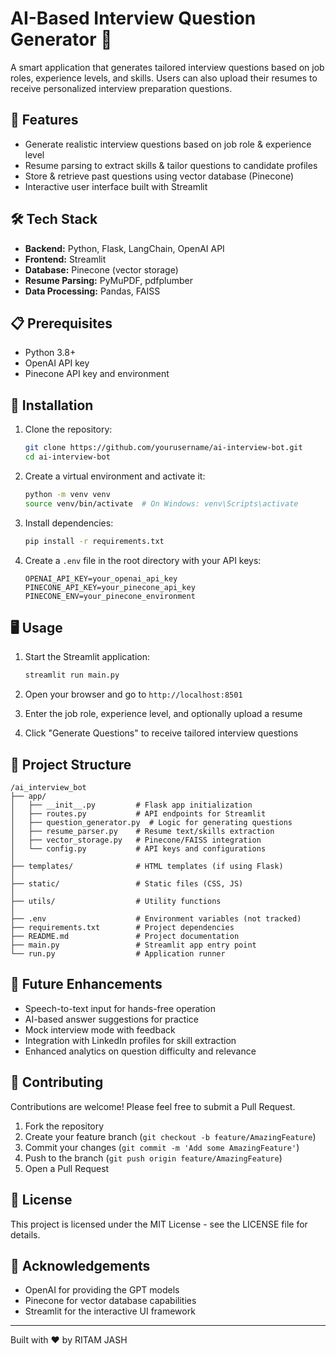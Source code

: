 # AI-Based Interview Question Generator 🤖

A smart application that generates tailored interview questions based on job roles, experience levels, and skills. Users can also upload their resumes to receive personalized interview preparation questions.

## 🎯 Features

- Generate realistic interview questions based on job role & experience level
- Resume parsing to extract skills & tailor questions to candidate profiles
- Store & retrieve past questions using vector database (Pinecone)
- Interactive user interface built with Streamlit

## 🛠️ Tech Stack

- **Backend:** Python, Flask, LangChain, OpenAI API
- **Frontend:** Streamlit
- **Database:** Pinecone (vector storage)
- **Resume Parsing:** PyMuPDF, pdfplumber
- **Data Processing:** Pandas, FAISS

## 📋 Prerequisites

- Python 3.8+
- OpenAI API key
- Pinecone API key and environment

## 🚀 Installation

1. Clone the repository:
   ```bash
   git clone https://github.com/yourusername/ai-interview-bot.git
   cd ai-interview-bot
   ```

2. Create a virtual environment and activate it:
   ```bash
   python -m venv venv
   source venv/bin/activate  # On Windows: venv\Scripts\activate
   ```

3. Install dependencies:
   ```bash
   pip install -r requirements.txt
   ```

4. Create a `.env` file in the root directory with your API keys:
   ```
   OPENAI_API_KEY=your_openai_api_key
   PINECONE_API_KEY=your_pinecone_api_key
   PINECONE_ENV=your_pinecone_environment
   ```

## 🖥️ Usage

1. Start the Streamlit application:
   ```bash
   streamlit run main.py
   ```

2. Open your browser and go to `http://localhost:8501`

3. Enter the job role, experience level, and optionally upload a resume

4. Click "Generate Questions" to receive tailored interview questions

## 📁 Project Structure

```
/ai_interview_bot
├── app/
│   ├── __init__.py         # Flask app initialization
│   ├── routes.py           # API endpoints for Streamlit
│   ├── question_generator.py  # Logic for generating questions
│   ├── resume_parser.py    # Resume text/skills extraction
│   ├── vector_storage.py   # Pinecone/FAISS integration
│   └── config.py           # API keys and configurations
│
├── templates/              # HTML templates (if using Flask)
│
├── static/                 # Static files (CSS, JS)
│
├── utils/                  # Utility functions
│
├── .env                    # Environment variables (not tracked)
├── requirements.txt        # Project dependencies
├── README.md               # Project documentation
├── main.py                 # Streamlit app entry point
└── run.py                  # Application runner
```

## 🌟 Future Enhancements

- Speech-to-text input for hands-free operation
- AI-based answer suggestions for practice
- Mock interview mode with feedback
- Integration with LinkedIn profiles for skill extraction
- Enhanced analytics on question difficulty and relevance

## 🤝 Contributing

Contributions are welcome! Please feel free to submit a Pull Request.

1. Fork the repository
2. Create your feature branch (`git checkout -b feature/AmazingFeature`)
3. Commit your changes (`git commit -m 'Add some AmazingFeature'`)
4. Push to the branch (`git push origin feature/AmazingFeature`)
5. Open a Pull Request

## 📄 License

This project is licensed under the MIT License - see the LICENSE file for details.

## 🙏 Acknowledgements

- OpenAI for providing the GPT models
- Pinecone for vector database capabilities
- Streamlit for the interactive UI framework

---

Built with ❤️ by RITAM JASH